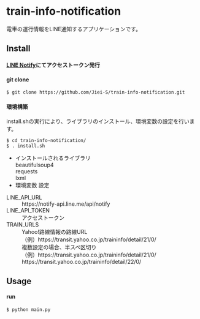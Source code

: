 # train-info-notification
電車の運行情報をLINE通知するアプリケーションです。

## Install
#### [LINE Notify](https://notify-bot.line.me/ja/)にてアクセストークン発行
#### git clone
~~~
$ git clone https://github.com/Jiei-S/train-info-notification.git
~~~
#### 環境構築
install.shの実行により、ライブラリのインストール、環境変数の設定を行います。
~~~
$ cd train-info-notification/
$ . install.sh
~~~
- インストールされるライブラリ   
beautifulsoup4  
requests  
lxml
- 環境変数 設定
<dl>
  <dt>LINE_API_URL</dt>
  <dd>https://notify-api.line.me/api/notify</dd>
  <dt>LINE_API_TOKEN</dt>
  <dd>アクセストークン</dd>
  <dt>TRAIN_URLS</dt>
  <dd>Yahoo!路線情報の路線URL<br>（例）https://transit.yahoo.co.jp/traininfo/detail/21/0/<br>複数設定の場合、半スペ区切り<br>（例）https://transit.yahoo.co.jp/traininfo/detail/21/0/ https://transit.yahoo.co.jp/traininfo/detail/22/0/</dd>
</dl>




## Usage
#### run
~~~
$ python main.py
~~~
